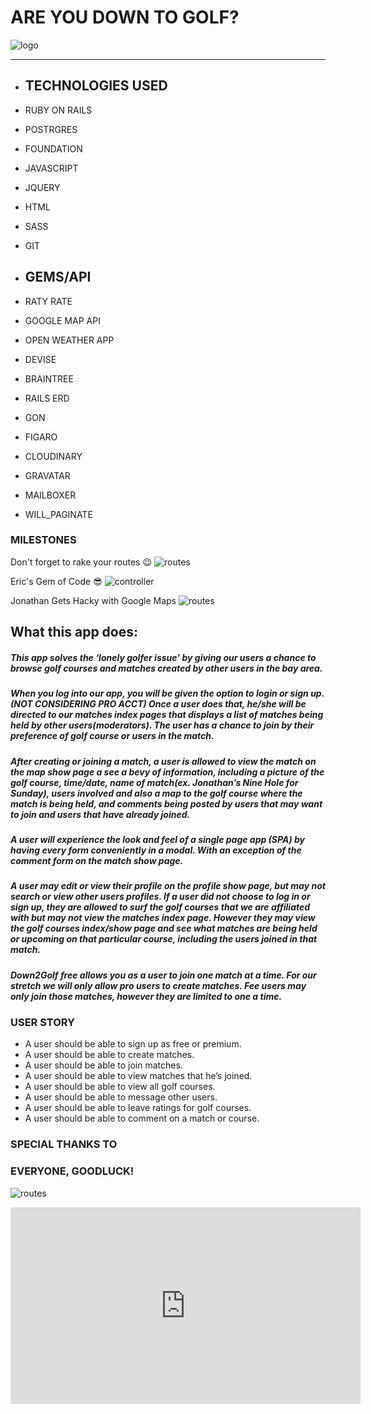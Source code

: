 # ARE YOU DOWN TO GOLF?
![logo](markdown/DOWN2GOLF.png "Logo")
___

+ ## TECHNOLOGIES USED
+ RUBY ON RAILS
+ POSTRGRES
+ FOUNDATION
+ JAVASCRIPT
+ JQUERY
+ HTML
+ SASS
+ GIT

+ ## GEMS/API
+ RATY RATE
+ GOOGLE MAP API
+ OPEN WEATHER APP
+ DEVISE
+ BRAINTREE
+ RAILS ERD
+ GON
+ FIGARO
+ CLOUDINARY
+ GRAVATAR
+ MAILBOXER
+ WILL_PAGINATE

### MILESTONES

Don't forget to rake your routes 😉
![routes](markdown/routes.png "Routes")

Eric's Gem of Code 😎
![controller](markdown/controller.png "controlla")

Jonathan Gets Hacky with Google Maps
![routes](markdown/mapsscript.png "maps")




## What this app does:

##### This app solves the ‘lonely golfer issue’ by giving our users a chance to browse golf courses and matches created by other users in the bay area.

##### When you log into our app, you will be given the option to login or sign up.(NOT CONSIDERING PRO ACCT) Once a user does that, he/she will be directed to our matches index pages that displays a list of matches being held by other users(moderators). The user has a chance to join by their preference of golf course or users in the match.

##### After creating or joining a match, a user is allowed to view the match on the map show page a see a bevy of information, including a picture of the golf course, time/date, name of match(ex. Jonathan’s Nine Hole for Sunday), users involved and also a map to the golf course where the match is being held, and comments being posted by users that may want to join and users that have already joined.

##### A user will experience the look and feel of a single page app (SPA) by having every form conveniently in a modal. With an exception of the comment form on the match show page.

##### A user may edit or view their profile on the profile show page, but may not search or view other users profiles. If a user did not choose to log in or sign up, they are allowed to surf the golf courses that we are affiliated with but may not view the matches index page. However they may view the golf courses index/show page and see what matches are being held or upcoming on that particular course, including the users joined in that match.

##### Down2Golf free allows you as a user to join one match at a time. For our stretch we will only allow pro users to create matches. Fee users may only join those matches, however they are limited to one a time.


### USER STORY
+ A user should be able to sign up as free or premium.
+ A user should be able to create matches.
+ A user should be able to join matches.
+ A user should be able to view matches that he’s joined.
+ A user should be able to view all golf courses.
+ A user should be able to message other users.
+ A user should be able to leave ratings for golf courses.
+ A user should be able to comment on a match or course.





### SPECIAL THANKS TO
### EVERYONE, GOODLUCK!

![routes](markdown/WDI.jpg "WDI")

<iframe width="560" height="315" src="https://www.youtube.com/embed/izGwDsrQ1eQ" frameborder="0" allowfullscreen></iframe>
